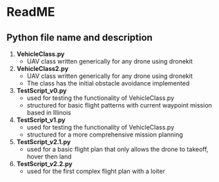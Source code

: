 # ReadME
## Python file name and description
1. **VehicleClass.py**
    - UAV class written generically for any drone using dronekit
2. **VehicleClass2.py**
    - UAV class written generically for any drone using dronekit
    - The class has the initial obstacle avoidance implemented
3. **TestScript_v0.py**
    - used for testing the functionality of VehicleClass.py 
    - structured for basic flight patterns with current waypoint mission based in Illinois 
4. **TestScript_v1.py**
    - used for testing the functionality of VehicleClass.py  
    - structured for a more comprehensive mission planning  
5. **TestScript_v2.1.py**
    - used for a basic flight plan that only allows the drone to takeoff, hover then land  
6. **TestScript_v2.2.py**
    - used for the first complex flight plan with a loiter  